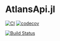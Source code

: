 # AtlansApi.jl

[![CI](https://github.com/Deltares-research/AtlansApi.jl/actions/workflows/ci.yml/badge.svg)](https://github.com/Deltares-research/AtlansApi.jl/actions/workflows/ci.yml)
[![codecov](https://codecov.io/gh/Deltares-research/AtlansApi.jl/graph/badge.svg)](https://codecov.io/gh/Deltares-research/AtlansApi.jl)

[![Build Status](https://github.com/Deltares-research/AtlansApi.jl/actions/workflows/CI.yml/badge.svg?branch=main)](https://github.com/Deltares-research/AtlansApi.jl/actions/workflows/CI.yml?query=branch%3Amain)
